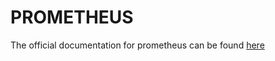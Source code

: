 # PROMETHEUS

The official documentation for prometheus can be found [here][prometheus]

[prometheus]: (https://prometheus.io/)
